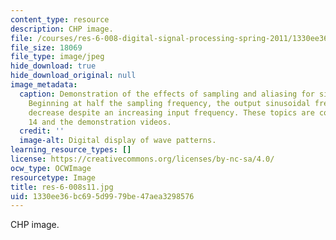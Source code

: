 ```yaml
---
content_type: resource
description: CHP image.
file: /courses/res-6-008-digital-signal-processing-spring-2011/1330ee36bc695d9979be47aea3298576_res-6-008s11.jpg
file_size: 18069
file_type: image/jpeg
hide_download: true
hide_download_original: null
image_metadata:
  caption: Demonstration of the effects of sampling and aliasing for sinusoidal frequencies.
    Beginning at half the sampling frequency, the output sinusoidal frequency will
    decrease despite an increasing input frequency. These topics are covered in lecture
    14 and the demonstration videos.
  credit: ''
  image-alt: Digital display of wave patterns.
learning_resource_types: []
license: https://creativecommons.org/licenses/by-nc-sa/4.0/
ocw_type: OCWImage
resourcetype: Image
title: res-6-008s11.jpg
uid: 1330ee36-bc69-5d99-79be-47aea3298576
---
```

CHP image.